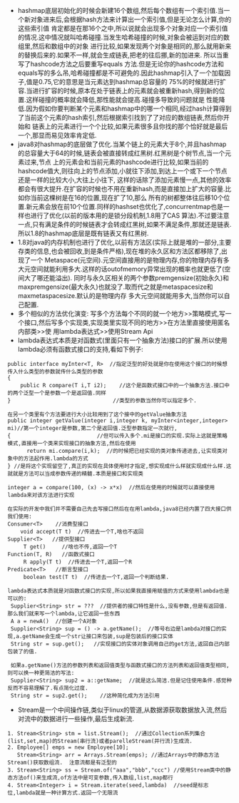 * hashmap底层初始化的时候会新建16个数组,然后每个数组有一个索引值.当一个新对象进来后,会根据hash方法来计算出一个索引值,但是无论怎么计算,你的这些索引值
肯定都是在那16个之中,所以说就会出现多个对象对应一个索引值的情况.这中情况就叫哈希碰撞.当发生哈希碰撞的时候,对象会被运到对应的数组里,然后和数组中的对象
进行比较,如果发现两个对象是相同的,那么就用新来的替换后来的.如果不一样,就会生成链表,把老的往后挪,新的加进来. 所以当重写了hashcode方法之后要重写equals
方法.但是无论你的hashcode方法和equals写的多么吊,哈希碰撞都是不可避免的.因此hashmap引入了一个加载因子,值是0.75,它的意思是当元素达到hashmap总容量的
75%的时候就进行扩容.当进行扩容的时候,原本在处于链表上的元素就会被重新hash,得到新的位置.这样碰撞的概率就会降低,那性能就会提高.碰撞多导致的问题就是
性能降低.因为假如你要判断某个元素和hashmap中的哪一个相同,经过hash计算得到了当前这个元素的hash索引,然后根据索引找到了了对应的数组链表,然后你开始和
链表上的元素进行一个个比较,如果元素很多且你找的那个恰好就是最后一个,那显而易见效率肯定低. 
* java8对hashmap的底层做了优化.当某个链上的元素大于8个,并且hashmap的总容量大于64的时候,链表会被直接转成红黑树.红黑树是个树节点,当一个元素过来,节点
上的元素会和当前元素的hashcode进行比较,如果当前的hashcode值大,则往向上的节点添加,小就往下添加,到达上一个或下一个节点还是一样的比较大小,大往上小往下,
这样的话除了添加元素慢一点,其他的效率都会有很大提升.在扩容的时候也不用在重新hash,而是直接加上扩大的容量.比如你当前这棵树是在16的位置,现在扩了10,那么
所有的树都整体往后移10个位置.新元素会放在前10个位置.同样的hashset也优化了,concurrentmap也是一样也进行了优化(以前的版本用的是锁分段机制,1.8用了CAS
算法).不过要注意一点,只有满足条件的时候链表才会转成红黑树,如果不满足条件,那就还是链表.所以1.8的hashmap底层是既有链表又有红黑树.
* 1.8对java的内存机制也进行了优化,以前有方法区(实际上就是堆的一部分,主要存类的信息,也会被回收,到是条件严格),现在堆的永久区和方法区都移除了,出现了一个
Metaspace(元空间).元空间直接用的是物理内存,你的物理内存有多大元空间就能利用多大.这样的话outofmemory异常出现的概率也就更低了(空间大了哪还能溢出).
同时与永久区相关的两个参数premgensize(初始永久)和maxpremgensize(最大永久)也就没了.取而代之就是metaspacesize和maxmetaspacesize.默认的是物理内存
多大元空间就能用多大,当然你可以自己配置.
* 多个相似的方法优化演变: 写多个方法每个不同的就一个地方>>策略模式,写一个接口,然后写多个实现类,实现类里实现不同的地方>>在方法里直接使用匿名内部类>>使
用lambda表达式>>使用Stream Api
* lambda表达式本质是对函数式(里面只有一个抽象方法)接口的扩展.所以使用lambda必须有函数式接口的支持,看如下例子:
```
public interface myInter<T, R>  //指定泛型的好处就是你在使用这个接口的时候想传入什么类型的参数就传什么类型的参数
{
    public R compare(T i,T i2);    //这个是函数式接口中的一个抽象方法.接口中的两个泛型一个是参数一个是返回值.同样
}                                //类型的参数当然你可以指定多个.

在另一个类里有个方法要进行大小比较用到了这个接中的getValue抽象方法
public integer getValue(integer i,integer k, myInter<integer,integer> mi)//第一个integer是参数,第二个是返回值.泛型参数指定一次就行, 
{                           //但可以传入多个.mi是接口的实现.实际上这就是策略模式,直接用一个类来实现接口的抽象方法,然后在使用
      return mi.compare(i,k);  //的时候把已经实现的类对象传递进去,让实现类对象中的方法起作用.lambda的方式
} //是将这个实现留空了,真正的实现在具体使用时才指定,想实现成什么样就实现成什么样.这就就是方法可以当成参数传递的精髓.本质是接口和实现类

integer a = compare(100, (x) -> x*x)  //然后在使用的时候就可以直接使用lambda来对该方法进行实现

在实际的开发中我们并不需要自己先去写接口然后在在用lambda,java8已经内置了四大接口供我们使用:
Consumer<T>    //消费型接口
    void accept(T t)  //传进去一个T,啥也不返回
Supplier<T>   //提供型接口
     T get()     //啥也不传,返回一个T
Function(T, R)   //函数式接口
     R apply(T t)  //传进去一个T,返回一个R
Predicate<T>   //断言型接口
     boolean test(T t)  //传进去一个T,返回一个判断结果.
 
lambda表达式本质就是对函数式接口的实现,所以如果我直接用赋值的方式来使用lambda也是可以的:
 Supplier<String> str = ???  //提供者的接口特性是什么,没有参数,但是有返回值.那么我们就来写一个lambda,让它返回一些东西
 A a = newA()  //创建一个A对象
 Supplier<String> sup = () -> a.getName();  //等号右边是lambda对接口的实现,a.getName会生成一个str让接口来包装,sup是包装后的接口实体
 String str = sup.get();   //实现接口的实体对象调用自己的get方法,返回自己内部包装了的值.
 
 如果a.getName()方法的参数列表和返回值类型与函数式接口的方法列表和返回值类型相同,则可以换一种更简洁的写法:
 Supplier<String> sup2 = a::getName;  //就是这么简洁.但是记住使用条件.感觉种反而不容易理解了.有点简化过度.
 String str = sup2.get();    //这种简化成为方法引用
```
* Stream是一个中间操作链,类似于linux的管道,从数据源获取数据放入流,然后对流中的数据进行一些操作,最后生成新流.
```
1. Stream<String> stm = list.Stream();  //通过Collection系列集合(list,set,map)的Stream(串行流)或者parelleStream(并行流)生成流.
2. Employee[] emps = new Employee[10];
   Stream<String> arr = Arrays.Stream(emps); //通过Arrays中的静态方法Stream()获取数组流.  注意流都是有泛型的
3. Stream<String> ss = Stream.of("aaa","bbb","ccc") //使用Stream类中的静态方法of()来生成流,of方法中是可变参数,传入数组,list,map都行
4. Stream<Integer> i = Stream.iterate(seed,lambda)  //seed是标志位,lambda就是一种计算方式.返回一个无限流
```
